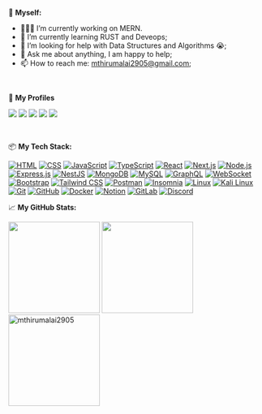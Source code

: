 💪 **Myself:**
- 👨🏽‍💻 I’m currently working on MERN.
- 🌱 I’m currently learning RUST and Deveops;
- 🤔 I’m looking for help with Data Structures and Algorithms 😭;
- 💬 Ask me about anything, I am happy to help;
- 📫 How to reach me: mthirumalai2905@gmail.com;
<br/>

🍌 **My Profiles**

<p align="left">
  <a href = "mailto:mthirumalai2905@gmail.com"><img src="https://img.shields.io/badge/-Gmail-%23333?style=for-the-badge&logo=gmail&logoColor=red" target="_blank"/></a>
  <a href = "https://www.linkedin.com/in/mthirumalai2905/"><img src="https://img.shields.io/badge/-Linkedin-%23333?style=for-the-badge&logo=linkedin&logoColor=blue" target="_blank"/></a>
   <a href = "https://leetcode.com/mthirumalai2905/"><img src="https://img.shields.io/badge/-Leetcode-%23333?style=for-the-badge&logo=leetcode&logoColor=yellow" target="_blank"/></a>
   <a href = "https://tthirruu.hashnode.dev/"><img src="https://img.shields.io/badge/-hashnode-%23333?style=for-the-badge&logo=hashnode&logoColor=darkblue" target="_blank"/></a>
   <a href = "https://final-portfolio-xrsz.vercel.app/"><img src="https://img.shields.io/badge/-portfolio-%23333?style=for-the-badge&logo=portfolio&logoColor=orange" target="_blank"/></a>
</p>
<br/>

📦 **My Tech Stack:**

[![HTML](https://img.shields.io/badge/-HTML5-black?style=for-the-badge&logo=html5&logoColor=white)](https://developer.mozilla.org/en-US/docs/Web/HTML)
[![CSS](https://img.shields.io/badge/-CSS3-black?style=for-the-badge&logo=css3&logoColor=1572B6)](https://developer.mozilla.org/en-US/docs/Web/CSS)
[![JavaScript](https://img.shields.io/badge/-JavaScript-black?style=for-the-badge&logo=javascript)](https://developer.mozilla.org/en-US/docs/Web/JavaScript)
[![TypeScript](https://img.shields.io/badge/-TypeScript-black?style=for-the-badge&logo=typescript)](https://www.typescriptlang.org/)
[![React](https://img.shields.io/badge/-React-black?style=for-the-badge&logo=react)](https://reactjs.org/)
[![Next.js](https://img.shields.io/badge/-Next.js-black?style=for-the-badge&logo=next.js)](https://nextjs.org/)
[![Node.js](https://img.shields.io/badge/-Node.js-black?style=for-the-badge&logo=node.js&logoColor=5df58b)](https://nodejs.org/)
[![Express.js](https://img.shields.io/badge/-Express.js-black?style=for-the-badge&logo=express)](https://expressjs.com/)
[![NestJS](https://img.shields.io/badge/-NestJS-black?style=for-the-badge&logo=nestjs&logoColor=1572B6)](https://nestjs.com/)
[![MongoDB](https://img.shields.io/badge/-MongoDB-black?style=for-the-badge&logo=mongodb)](https://www.mongodb.com/)
[![MySQL](https://img.shields.io/badge/-MySQL-black?style=for-the-badge&logo=mysql)](https://www.mysql.com/)
[![GraphQL](https://img.shields.io/badge/-GraphQL-black?style=for-the-badge&logo=graphql)](https://graphql.org/)
[![WebSocket](https://img.shields.io/badge/-WebSocket-black?style=for-the-badge&logo=websocket)](https://developer.mozilla.org/en-US/docs/Web/API/WebSocket)
[![Bootstrap](https://img.shields.io/badge/-Bootstrap-black?style=for-the-badge&logo=bootstrap)](https://getbootstrap.com/)
[![Tailwind CSS](https://img.shields.io/badge/-Tailwind_CSS-black?style=for-the-badge&logo=tailwindcss&logoColor=38B2AC)](https://tailwindcss.com/)
[![Postman](https://img.shields.io/badge/-Postman-black?style=for-the-badge&logo=postman)](https://www.postman.com/)
[![Insomnia](https://img.shields.io/badge/-Insomnia-black?style=for-the-badge&logo=insomnia)](https://insomnia.rest/)
[![Linux](https://img.shields.io/badge/-Linux-black?style=for-the-badge&logo=linux&logoColor=FCC624)](https://www.linux.org/)
[![Kali Linux](https://img.shields.io/badge/-Kali_Linux-black?style=for-the-badge&logo=kali-linux&logoColor=557C94)](https://www.kali.org/)
[![Git](https://img.shields.io/badge/-Git-black?style=for-the-badge&logo=git)](https://git-scm.com/)
[![GitHub](https://img.shields.io/badge/-GitHub-black?style=for-the-badge&logo=github)](https://github.com/)
[![Docker](https://img.shields.io/badge/-Docker-black?style=for-the-badge&logo=docker&logoColor=2496ED)](https://www.docker.com/)
[![Notion](https://img.shields.io/badge/-Notion-black?style=for-the-badge&logo=notion)](https://www.notion.so/)
[![GitLab](https://img.shields.io/badge/-GitLab-black?style=for-the-badge&logo=gitlab)](https://about.gitlab.com/)
[![Discord](https://img.shields.io/badge/-Discord-black?style=for-the-badge&logo=discord)](https://discord.com/)


📈 **My GitHub Stats:**

<p>
  <img height="180em" src="https://github-readme-stats.vercel.app/api?username=mthirumalai2905&theme=dracula&hide_border=true&include_all_commits=true&count_private=false" />
  <img height="180em" src="https://github-readme-stats.vercel.app/api/top-langs/?username=mthirumalai2905&count_private=true&include_all_commits=true&show_icons=true&hide_border=true&hide=html&layout=compact&langs_count=8&theme=dracula"/>
   
  <img height="180em"  src="https://github-profile-summary-cards.vercel.app/api/cards/profile-details?username=mthirumalai2905&theme=dracula" alt="mthirumalai2905"/>
</p>



